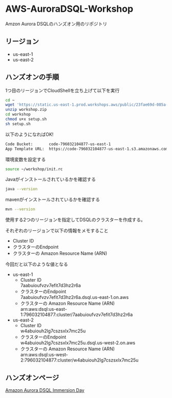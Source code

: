 # AWS-AuroraDSQL-Workshop
Amzon Aurora DSQLのハンズオン用のリポジトリ

## リージョン
- us-east-1
- us-east-2

## ハンズオンの手順

1つ目のリージョンでCloudShellを立ち上げて以下を実行

```bash
cd ~
wget 'https://static.us-east-1.prod.workshops.aws/public/23fae69d-085a-46b0-8298-f15c5d3c7dc2/static/workshop.zip' -O workshop.zip
unzip workshop.zip
cd workshop
chmod u+x setup.sh
sh setup.sh
```

以下のようになればOK!

```bash
Code Bucket:       code-796032104877-us-east-1
App Template URL:  https://code-796032104877-us-east-1.s3.amazonaws.com/rewards-app-stack.yml
```

環境変数を設定する

```bash
source ~/workshop/init.rc
```

Javaがインストールされているかを確認する

```bash
java --version
```

mavenがインストールされているかを確認する

```bash
mvn --version
```

使用する2つのリージョンを指定してDSQLのクラスターを作成する。

それぞれのリージョンで以下の情報をメモすること

- Cluster ID
- クラスターのEndpoint
- クラスターの Amazon Resource Name (ARN)

今回だと以下のような値となる

- us-east-1
  - Cluster ID  
    7aabuioufvzv7efit7d3hz2r6a
  - クラスターのEndpoint  
    7aabuioufvzv7efit7d3hz2r6a.dsql.us-east-1.on.aws
  - クラスターの Amazon Resource Name (ARN)  
    arn:aws:dsql:us-east-1:796032104877:cluster/7aabuioufvzv7efit7d3hz2r6a
- us-east-2
  - Cluster ID  
    w4abuiouh2lg7cszsxlx7mc25u
  - クラスターのEndpoint  
    w4abuiouh2lg7cszsxlx7mc25u.dsql.us-west-2.on.aws
  - クラスターの Amazon Resource Name (ARN)  
    arn:aws:dsql:us-west-2:796032104877:cluster/w4abuiouh2lg7cszsxlx7mc25u

## ハンズオンページ
[Amazon Aurora DSQL Immersion Day](https://catalog.workshops.aws/aurora-dsql/ja-JP/01-getting-started)
